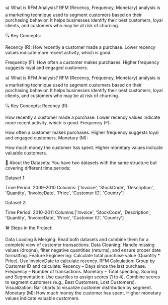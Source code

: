 📊 What is RFM Analysis?
  RFM (Recency, Frequency, Monetary) analysis is a marketing technique used to segment customers based on       their purchasing behavior. It helps businesses identify their best customers, loyal clients, and customers    who may be at risk of churning.

🔍 Key Concepts:

Recency (R):
  How recently a customer made a purchase.
  Lower recency values indicate more recent activity, which is good.

Frequency (F):
  How often a customer makes purchases.
  Higher frequency suggests loyal and engaged customers.

📊 What is RFM Analysis?
RFM (Recency, Frequency, Monetary) analysis is a marketing technique used to segment customers based on their purchasing behavior. It helps businesses identify their best customers, loyal clients, and customers who may be at risk of churning.

🔍 Key Concepts:
Recency (R):

How recently a customer made a purchase.
Lower recency values indicate more recent activity, which is good.
Frequency (F):

How often a customer makes purchases.
Higher frequency suggests loyal and engaged customers.
Monetary (M):

How much money the customer has spent.
Higher monetary values indicate valuable customers.

📁 About the Datasets:
You have two datasets with the same structure but covering different time periods:

Dataset 1:

  Time Period: 2009-2010
  Columns:  ['Invoice', 'StockCode', 'Description', 'Quantity', 'InvoiceDate', 'Price', 'Customer ID', 'Country']

Dataset 2:

  Time Period: 2010-2011
  Columns:['Invoice', 'StockCode', 'Description', 'Quantity', 'InvoiceDate', 'Price', 'Customer ID', 'Country']

🛠️ Steps in the Project:

Data Loading & Merging: Read both datasets and combine them for a complete view of customer transactions.
Data Cleaning: Handle missing values (dropna), filter negative quantities (returns), and ensure proper date formatting.
Feature Engineering: Calculate total purchase value (Quantity * Price). Use InvoiceDate to calculate recency.
RFM Calculation: Group by Customer ID and calculate:
  Recency – Days since the last purchase.
  Frequency – Number of transactions.
  Monetary – Total spending.
Scoring and Segmentation: Use quartiles to assign scores (1 to 4). Combine scores to segment customers (e.g., Best Customers, Lost Customers).
Visualization: Bar charts to visualize customer distribution by segment.
Monetary (M):
  How much money the customer has spent.
  Higher monetary values indicate valuable customers.
